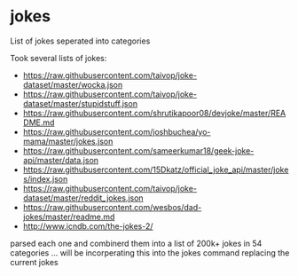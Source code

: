 # jokes
List of jokes seperated into categories

Took several lists of jokes:
* https://raw.githubusercontent.com/taivop/joke-dataset/master/wocka.json
* https://raw.githubusercontent.com/taivop/joke-dataset/master/stupidstuff.json
* https://raw.githubusercontent.com/shrutikapoor08/devjoke/master/README.md
* https://raw.githubusercontent.com/joshbuchea/yo-mama/master/jokes.json
* https://raw.githubusercontent.com/sameerkumar18/geek-joke-api/master/data.json
* https://raw.githubusercontent.com/15Dkatz/official_joke_api/master/jokes/index.json
* https://raw.githubusercontent.com/taivop/joke-dataset/master/reddit_jokes.json
* https://raw.githubusercontent.com/wesbos/dad-jokes/master/readme.md
* http://www.icndb.com/the-jokes-2/

parsed each one and combinerd them into a list of 200k+ jokes in 54 categories ... will be incorperating this into the jokes command replacing the current jokes
